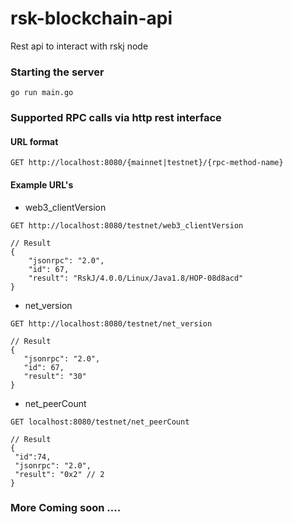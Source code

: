 # rsk-blockchain-api

Rest api to interact with rskj node 

### Starting the server
```
go run main.go
```

### Supported RPC calls via http rest interface
#### URL format
```
GET http://localhost:8080/{mainnet|testnet}/{rpc-method-name}
```

#### Example URL's

- web3_clientVersion
```
GET http://localhost:8080/testnet/web3_clientVersion

// Result
{
    "jsonrpc": "2.0",
    "id": 67,
    "result": "RskJ/4.0.0/Linux/Java1.8/HOP-08d8acd"
}
``` 
- net_version
 ```
GET http://localhost:8080/testnet/net_version

// Result
{
    "jsonrpc": "2.0",
    "id": 67,
    "result": "30"
}
 ```
 - net_peerCount
 ```
GET localhost:8080/testnet/net_peerCount

// Result
{
  "id":74,
  "jsonrpc": "2.0",
  "result": "0x2" // 2
}
 ```

### More Coming soon ....